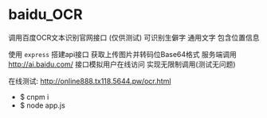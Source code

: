 # baidu_OCR
调用百度OCR文本识别官网接口  (仅供测试) 可识别生僻字 通用文字 包含位置信息


使用 `express` 搭建api接口 获取上传图片并转码位Base64格式 
服务端调用 http://ai.baidu.com/ 接口模拟用户在线访问 实现无限制调用(测试无问题) 


在线测试: http://online888.tx118.5644.pw/ocr.html


* $ cnpm i 
* $ node app.js
